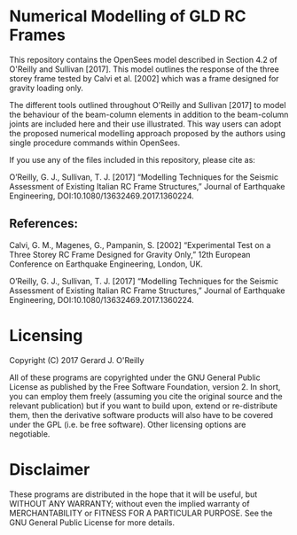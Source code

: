# Numerical Modelling of GLD RC Frames

This repository contains the OpenSees model described in Section 4.2 of O'Reilly and Sullivan [2017]. This model outlines the response of the three storey frame tested by Calvi et al. [2002] which was a frame designed for gravity loading only.

The different tools outlined throughout O'Reilly and Sullivan [2017] to model the behaviour of the beam-column elements in addition to the beam-column joints are included here and their use illustrated. This way users can adopt the proposed numerical modelling approach proposed by the authors using single procedure commands within OpenSees.

If you use any of the files included in this repository, please cite as:

O’Reilly, G. J., Sullivan, T. J. [2017] “Modelling Techniques for the Seismic Assessment of Existing Italian RC Frame Structures,” Journal of Earthquake Engineering, DOI:10.1080/13632469.2017.1360224.

## References:

Calvi, G. M., Magenes, G., Pampanin, S. [2002] “Experimental Test on a Three Storey RC Frame Designed for Gravity Only,” 12th European Conference on Earthquake Engineering, London, UK.

O’Reilly, G. J., Sullivan, T. J. [2017] “Modelling Techniques for the Seismic Assessment of Existing Italian RC Frame Structures,” Journal of Earthquake Engineering, DOI:10.1080/13632469.2017.1360224.

# Licensing
Copyright (C) 2017  Gerard J. O'Reilly

All of these programs are copyrighted under the GNU General Public License as published by the Free Software Foundation, version 2. In short, you can employ them freely (assuming you cite the original source and the relevant publication) but if you want to build upon, extend or re-distribute them, then the derivative software products will also have to be covered under the GPL (i.e. be free software). Other licensing options are negotiable.

# Disclaimer
These programs are distributed in the hope that it will be useful, but WITHOUT ANY WARRANTY; without even the implied warranty of MERCHANTABILITY or FITNESS FOR A PARTICULAR PURPOSE. See the GNU General Public License for more details.
